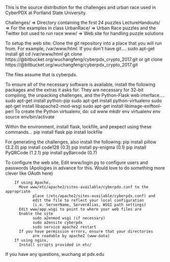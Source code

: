 This is the source distribution for the challenges and urban race used in CyberPDX at Portland State University.

Challenges/      => Directory containing the first 24 puzzles
LectureHandouts/ => For the examples in class
UrbanRace/       => Urban Race puzzles and the Twitter bot used to run race
www/             => Web site for handling puzzle solutions

To setup the web site:
Clone the git repository into a place that you will run from.  For example,
/var/www/html.  If you don't have git....
        sudo apt-get install git
        cd /var/www/html
        git clone https://<username>@bitbucket.org/wuchangfeng/cyberpdx_crypto_2017.git
                or
        git clone https://<username>@bitbucket.org/wuchangfeng/cyberpdx_crypto_2017.git <dirname>

The files assume that <dirname> is cyberpdx.

To ensure all of the necessary software is available, install the following
packages and the extras it asks for.  They are necessary for 32-bit compiling,
the unpacking challenges, and the Python-Flask web interface....
        sudo apt-get install python-pip
        sudo apt-get install python-virtualenv
        sudo apt-get install libapache2-mod-wsgi
	sudo apt-get install libimage-exiftool-perl
To create the Python virtualenv, do:
        cd www
        mkdir env
        virtualenv env
        source env/bin/activate

Within the environment, install flask, lockfile, and pexpect using
these commands...
        pip install flask
        pip install lockfile

For generating the challenges, also install the following:
	pip install pillow	(3.2.0)
	pip install code128 	(0.3)
	pip install py-enigma	(0.1)
	pip install PyQRCode	(1.2.1)
	pip install pyBarcode	(0.7)

To configure the web site,
        Edit www/login.py to configure users and passwords (Apologies in advance for this.
             Would love to do something more clever like OAuth here)

        If using Apache,
          Move www/etc/apache2/sites-available/cyberpdx.conf to the appropriate
                place (/etc/apache2/sites-available/cyberpdx.conf) and
                edit the file to reflect your local configuration
                (i.e. ServerName, ServerAlias, WSGI path settings)
          Edit www/app.wsgi to point to where your web files are
          Enable the site
                sudo a2enmod wsgi (if necessary)
                sudo a2ensite cyberpdx
                sudo service apache2 restart
          If you have permission errors, ensure that your directories
                are readable by apache2 (www-data)
        If using nginx,
          Install scripts provided in etc/

If you have any questions, wuchang at pdx.edu
